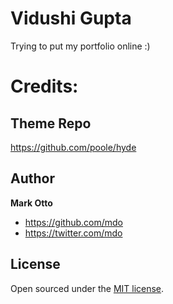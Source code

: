 # Vidushi Gupta

Trying to put my portfolio online :)

# Credits:

## Theme Repo

https://github.com/poole/hyde

## Author

**Mark Otto**
- <https://github.com/mdo>
- <https://twitter.com/mdo>


## License

Open sourced under the [MIT license](LICENSE.md).

